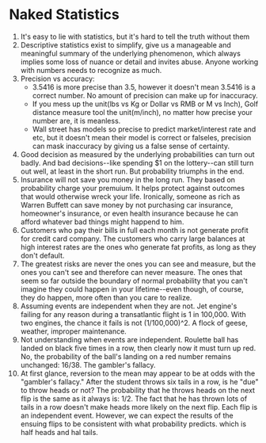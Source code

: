 # Naked Statistics 

1. It's easy to lie with statistics, but it's hard to tell the truth without them
2. Descriptive statistics exist to simplify, give us a manageable and meaningful summary of the underlying phenomenon, which always implies some loss of nuance or detail and invites abuse. Anyone working with numbers needs to recognize as much.
3. Precision vs accuracy:
    - 3.5416 is more precise than 3.5, however it doesn't mean 3.5416 is a correct number. No amount of precision can make up for inaccuracy. 
    - If you mess up the unit(lbs vs Kg or Dollar vs RMB or M vs Inch), Golf distance measure tool the unit(m/inch), no matter how precise your number are, it is meanless. 
    - Wall street has models so precise to predict market/interest rate and etc, but it doesn't mean their model is correct or falseles, precision can mask inaccuracy by giving us a false sense of certainty.
4. Good decision as measured by the underlying probabilities can turn out badly. And bad decisions--like spending $1 on the lottery--can still turn out well, at least in the short run. But probability triumphs in the end. 
5. Insurance will not save you money in the long run. They based on probability charge your premuium. It helps protect against outcomes that would otherwise wreck your life. Ironically, someone as rich as Warren Buffett can save money by not purchasing car insurance, homeowner's insurance, or even health insurance because he can afford whatever bad things might happend to him. 
6. Customers who pay their bills in full each month is not generate profit for credit card company. The customers who carry large balances at high interest rates are the ones who generate fat profits, as long as they don't default.
7. The greatest risks are never the ones you can see and measure, but the ones you can't see and therefore can never measure. The ones that seem so far outside the boundary of normal probability that you can't imagine they could happen in your lifetime--even though, of course, they do happen, more often than you care to realize. 
8. Assuming events are independent when they are not. Jet engine's failing for any reason during a transatlantic flight is 1 in 100,000. With two engines, the chance it fails is not (1/100,000)^2. A flock of geese, weather, improper maintenance. 
9. Not understanding when events are independent. Roulette ball has landed on black five times in a row, then clearly now it must turn up red. No, the probability of the ball's landing on a red number remains unchanged: 16/38. The gambler's fallacy. 
10. At first glance, reversion to the mean may appear to be at odds with the "gambler's fallacy." After the student throws six tails in a row, is he "due" to throw heads or not? The probability that he throws heads on the next flip is the same as it always is: 1/2. The fact that he has thrown lots of tails in a row doesn't make heads more likely on the next flip. Each flip is an independent event. However, we can expect the results of the ensuing flips to be consistent with what probability predicts. which is half heads and hal tails.
